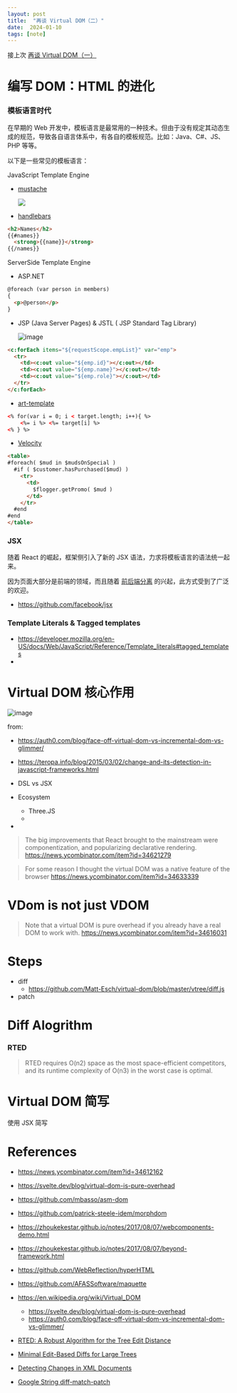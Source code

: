 ```yaml
---
layout: post
title:  "再谈 Virtual DOM（二）"
date:  2024-01-10
tags: [note]
---
```



  接上次 [再谈 Virtual DOM（一）](https://zhoukekestar.github.io/notes/2023/12/20/virtualdom.html)


# 编写 DOM：HTML 的进化

### 模板语言时代

  在早期的 Web 开发中，模板语言是最常用的一种技术。但由于没有规定其动态生成的规范，导致各自语言体系中，有各自的模板规范。比如：Java、C#、JS、PHP 等等。

  以下是一些常见的模板语言：

JavaScript Template Engine

* [mustache](https://github.com/janl/mustache.js)

  ![](https://cloud.githubusercontent.com/assets/288977/8779228/a3cf700e-2f02-11e5-869a-300312fb7a00.gif)

* [handlebars](https://handlebarsjs.com/zh/)

```html
<h2>Names</h2>
{{#names}}
  <strong>{{name}}</strong>
{{/names}}
```

ServerSide Template Engine

* ASP.NET

```html
@foreach (var person in members)
{
  <p>@person</p>
}
  ```

* JSP (Java Server Pages) & JSTL ( JSP Standard Tag Library)

  ![image](https://github.com/zhoukekestar/notes/assets/7157346/3f8295b2-a0e2-4758-8cf7-86890ac641bd)

```html
<c:forEach items="${requestScope.empList}" var="emp">
  <tr>
    <td><c:out value="${emp.id}"></c:out></td>
    <td><c:out value="${emp.name}"></c:out></td>
    <td><c:out value="${emp.role}"></c:out></td>
  </tr>
</c:forEach>
```
* [art-template](https://aui.github.io/art-template/)

```html
<% for(var i = 0; i < target.length; i++){ %>
    <%= i %> <%= target[i] %>
<% } %>
```

* [Velocity](https://velocity.apache.org/engine/1.7/user-guide.html)

```html
<table>
#foreach( $mud in $mudsOnSpecial )
  #if ( $customer.hasPurchased($mud) )
    <tr>
      <td>
        $flogger.getPromo( $mud )
      </td>
    </tr>
  #end
#end
</table>
```

### JSX

  随着 React 的崛起，框架侧引入了新的 JSX 语法，力求将模板语言的语法统一起来。

  因为页面大部分是前端的领域，而且随着 [前后端分离](https://www.google.com.hk/search?q=frontend+backend+separate) 的兴起，此方式受到了广泛的欢迎。


* https://github.com/facebook/jsx

### Template Literals & Tagged templates

* https://developer.mozilla.org/en-US/docs/Web/JavaScript/Reference/Template_literals#tagged_templates
*

# Virtual DOM 核心作用

![image](https://github.com/zhoukekestar/notes/assets/7157346/9db66f3b-d2f0-4797-b407-e1e1862e1c88)

from:
* https://auth0.com/blog/face-off-virtual-dom-vs-incremental-dom-vs-glimmer/
* https://teropa.info/blog/2015/03/02/change-and-its-detection-in-javascript-frameworks.html



* DSL vs JSX
* Ecosystem
  * Three.JS
  *
*

> The big improvements that React brought to the mainstream were componentization, and popularizing declarative rendering.
> https://news.ycombinator.com/item?id=34621279

> For some reason I thought the virtual DOM was a native feature of the browser
> https://news.ycombinator.com/item?id=34633339

# VDom is not just VDOM

> Note that a virtual DOM is pure overhead if you already have a real DOM to work with.
> https://news.ycombinator.com/item?id=34616031
>


# Steps

* diff
  * https://github.com/Matt-Esch/virtual-dom/blob/master/vtree/diff.js
* patch



# Diff Alogrithm

### RTED

> RTED requires O(n2) space as the most space-efficient competitors, and its runtime complexity of O(n3) in the worst case is optimal.


# Virtual DOM 简写

  使用 JSX 简写


# References

* https://news.ycombinator.com/item?id=34612162
* https://svelte.dev/blog/virtual-dom-is-pure-overhead
* https://github.com/mbasso/asm-dom
* https://github.com/patrick-steele-idem/morphdom
* https://zhoukekestar.github.io/notes/2017/08/07/webcomponents-demo.html
* https://zhoukekestar.github.io/notes/2017/08/07/beyond-framework.html
* https://github.com/WebReflection/hyperHTML
* https://github.com/AFASSoftware/maquette

* https://en.wikipedia.org/wiki/Virtual_DOM
  * https://svelte.dev/blog/virtual-dom-is-pure-overhead
  * https://auth0.com/blog/face-off-virtual-dom-vs-incremental-dom-vs-glimmer/


* [RTED: A Robust Algorithm for the Tree Edit Distance](https://vldb.org/pvldb/vol5/p334_mateuszpawlik_vldb2012.pdf)
* [Minimal Edit-Based Diffs for Large Trees](https://dl.acm.org/doi/pdf/10.1145/3340531.3412026)
* [Detecting Changes in XML Documents](https://people.cs.rutgers.edu/~amelie/papers/2002/diff.pdf)
* [Google String diff-match-patch](https://github.com/google/diff-match-patch)
